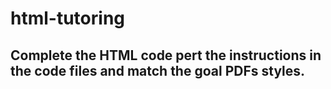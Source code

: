 # html-tutoring
## Complete the HTML code pert the instructions in the code files and match the goal PDFs styles.

